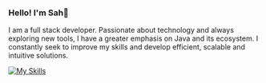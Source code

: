 ### Hello! I'm Sah👋 

I am a full stack developer. Passionate about technology and always exploring new tools, I have a greater emphasis on Java and its ecosystem. I constantly seek to improve my skills and develop efficient, scalable and intuitive solutions.


 [![My Skills](https://skillicons.dev/icons?i=js,ts,react,nodejs,vue,tailwind,mysql,mongodb,docker,go,java,spring,aws,angular,cs)](https://skillicons.dev)

</div>



<!---
SahEnaile/SahEnaile is a ✨ special ✨ repository because its `README.md` (this file) appears on your GitHub profile.
You can click the Preview link to take a look at your changes.
--->
